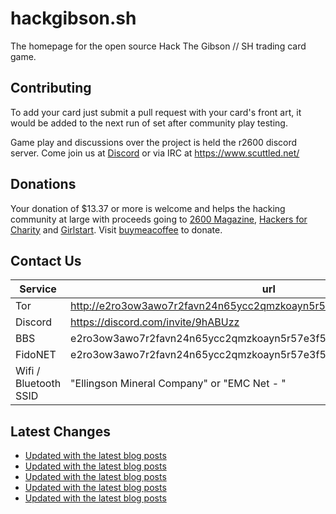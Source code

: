 # hackgibson.sh
The homepage for the open source Hack The Gibson // SH trading card game.


## Contributing

To add your card just submit a pull request with your card's front art, it would be added to the next run of set after community play testing.

Game play and discussions over the project is held the r2600 discord server. Come join us at [Discord](https://discord.com/invite/9hABUzz) or via IRC at https://www.scuttled.net/


## Donations

Your donation of $13.37 or more is welcome and helps the hacking community at large with proceeds going to [2600 Magazine](https://2600.com/), [Hackers for Charity](https://hackersforcharity.org) and [Girlstart](https://girlstart.org).  Visit [buymeacoffee](https://www.buymeacoffee.com/hackgibson.sh) to donate.


## Contact Us

Service | url
-|-
Tor | http://e2ro3ow3awo7r2favn24n65ycc2qmzkoayn5r57e3f56nvjwdcgg32ad.onion
Discord | https://discord.com/invite/9hABUzz
BBS | e2ro3ow3awo7r2favn24n65ycc2qmzkoayn5r57e3f56nvjwdcgg32ad.onion:23
FidoNET | e2ro3ow3awo7r2favn24n65ycc2qmzkoayn5r57e3f56nvjwdcgg32ad.onion:24554
Wifi / Bluetooth SSID | "Ellingson Mineral Company" or "EMC Net - <fidonet address>"

## Latest Changes
<!-- BLOG-POST-LIST:START -->
- [Updated with the latest blog posts](https://github.com/DFW2600/hackgibson.sh/commit/3cb334df82b3f89fc930914173cf8b5aa2f767c8)
- [Updated with the latest blog posts](https://github.com/DFW2600/hackgibson.sh/commit/f6a9569e7497e109b3f25c81e411237b1e3c0be4)
- [Updated with the latest blog posts](https://github.com/DFW2600/hackgibson.sh/commit/a622494a907f4126ffbd1230a4cc5b7269aea802)
- [Updated with the latest blog posts](https://github.com/DFW2600/hackgibson.sh/commit/e353e2fdcb79751a4d23f03a8968afc8f8b6a314)
- [Updated with the latest blog posts](https://github.com/DFW2600/hackgibson.sh/commit/8b6eaed9722461c914a718aeb5210fc5b2317bb9)
<!-- BLOG-POST-LIST:END -->
